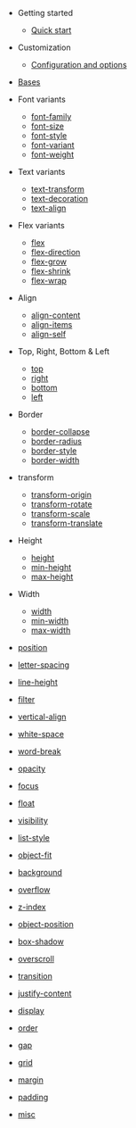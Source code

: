 <!-- docs/_sidebar.md -->

- Getting started

  - [Quick start](quickstart.md)

- Customization

  - [Configuration and options](config.md)

- [Bases](bases.md)

- Font variants

  - [font-family](posts/font-family.md)
  - [font-size](posts/font-size.md)
  - [font-style](posts/font-style.md)
  - [font-variant](posts/font-variant.md)
  - [font-weight](posts/font-weight.md)

- Text variants

  - [text-transform](posts/text-transform.md)
  - [text-decoration](posts/text-decoration.md)
  - [text-align](posts/text-align.md)

- Flex variants

  - [flex](posts/flex.md)
  - [flex-direction](posts/flex-direction.md)
  - [flex-grow](posts/flex-grow.md)
  - [flex-shrink](posts/flex-shrink.md)
  - [flex-wrap](posts/flex-wrap.md)

- Align

  - [align-content](posts/align-content.md)
  - [align-items](posts/align-items.md)
  - [align-self](posts/align-self.md)

- Top, Right, Bottom & Left

  - [top](posts/top.md)
  - [right](posts/right.md)
  - [bottom](posts/bottom.md)
  - [left](posts/left.md)

- Border

  - [border-collapse](posts/border-collapse.md)
  - [border-radius](posts/border-radius.md)
  - [border-style](posts/border-style.md)
  - [border-width](posts/border-width.md)

- transform

  - [transform-origin](posts/transform-origin.md)
  - [transform-rotate](posts/transform-rotate.md)
  - [transform-scale](posts/transform-scale.md)
  - [transform-translate](posts/transform-translate.md)

- Height

  - [height](posts/height.md)
  - [min-height](posts/min-height.md)
  - [max-height](posts/max-height.md)

- Width

  - [width](posts/width.md)
  - [min-width](posts/min-width.md)
  - [max-width](posts/max-width.md)

- [position](posts/position.md)
- [letter-spacing](posts/letter-spacing.md)
- [line-height](posts/line-height.md)
- [filter](posts/filter.md)
- [vertical-align](posts/vertical-align.md)
- [white-space](posts/white-space.md)
- [word-break](posts/word-break.md)
- [opacity](posts/opacity.md)
- [focus](posts/focus.md)
- [float](posts/float.md)
- [visibility](posts/visibility.md)
- [list-style](posts/list-style.md)
- [object-fit](posts/object-fit.md)
- [background](posts/background.md)
- [overflow](posts/overflow.md)
- [z-index](posts/z-index.md)
- [object-position](posts/object-position.md)
- [box-shadow](posts/box-shadow.md)
- [overscroll](posts/overscroll.md)
- [transition](posts/transition.md)
- [justify-content](posts/justify-content.md)
- [display](posts/display.md)
- [order](posts/order.md)
- [gap](posts/gap.md)
- [grid](posts/grid.md)
- [margin](posts/margin.md)
- [padding](posts/padding.md)

- [misc](posts/misc.md)
